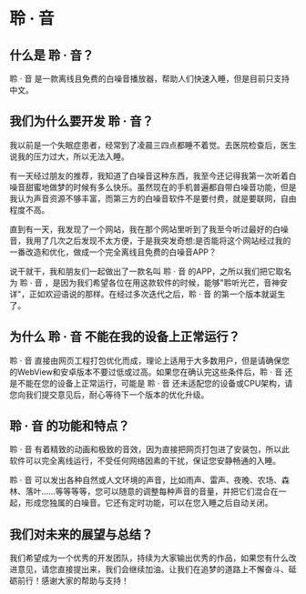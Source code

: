 # 聆 · 音

## 什么是 聆 · 音？

聆 · 音 是一款离线且免费的白噪音播放器，帮助人们快速入睡，但是目前只支持中文。

## 我们为什么要开发 聆 · 音？

我以前是一个失眠症患者，经常到了凌晨三四点都睡不着觉。去医院检查后，医生说我的压力过大，所以无法入睡。

有一天经过朋友的推荐，我知道了白噪音这种东西，我至今还记得我第一次听着白噪音甜蜜地做梦的时候有多么快乐。虽然现在的手机普遍都自带白噪音功能，但是我认为声音资源不够丰富，而第三方的白噪音软件不是要付费，就是要联网，自由程度不高。

直到有一天，我发现了一个网站，我在那个网站里听到了我至今听过最好的白噪音，我用了几次之后发现不太方便，于是我突发奇想:是否能将这个网站经过我的一番改造和优化，做成一个完全离线且免费的白噪音APP？

说干就干，我和朋友们一起做出了一款名叫 聆 · 音 的APP，之所以我们把它取名为 聆 · 音 ，是因为我们希望各位在用这款软件的时候，能够"聆听光芒，音神安详"，正如欢迎语说的那样。在经过多次迭代之后，聆 · 音 的第一个版本就诞生了。

## 为什么 聆 · 音 不能在我的设备上正常运行？

聆 · 音 直接由网页工程打包优化而成，理论上适用于大多数用户，但是请确保您的WebView和安卓版本不要过低或过高。如果您在确认完这些条件后，聆 · 音 还是不能在您的设备上正常运行，可能是 聆 · 音 还未适配您的设备或CPU架构，请您向我们提交意见后，耐心等待下一个版本的优化升级。

##  聆 · 音 的功能和特点？

聆 · 音 有着精致的动画和极致的音效，因为直接把网页打包进了安装包，所以此软件可以完全离线运行，不受任何网络因素的干扰，保证您安静畅通的入睡。

聆 · 音 可以发出各种自然或人文环境的声音，比如雨声、雷声、夜晚、农场、森林、落叶......等等等等，您可以随意的调整每种声音的音量，并把它们混合在一起，形成您独属的白噪音。它还有定时功能，可以在您入睡之后自动关闭。

## 我们对未来的展望与总结？

我们希望成为一个优秀的开发团队，持续为大家输出优秀的作品，如果您有什么改进意见，请您直接提出来，我们会继续加油。让我们在追梦的道路上不懈奋斗、砥砺前行！感谢大家的帮助与支持！
